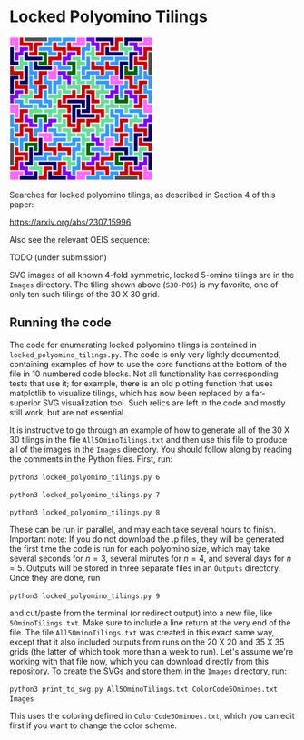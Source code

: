 # Locked Polyomino Tilings

<img src="https://github.com/jtuckerfoltz/LockedPolyominoTilings/blob/main/Images/S30-P05.svg" width=50% height=50%>

Searches for locked polyomino tilings, as described in Section 4 of this paper:

https://arxiv.org/abs/2307.15996

Also see the relevant OEIS sequence:

TODO (under submission)

SVG images of all known 4-fold symmetric, locked 5-omino tilings are in the ``Images`` directory. The tiling shown above (``S30-P05``) is my favorite, one of only ten such tilings of the 30 X 30 grid.

## Running the code

The code for enumerating locked polyomino tilings is contained in ``locked_polyomino_tilings.py``. The code is only very lightly documented, containing examples of how to use the core functions at the bottom of the file in 10 numbered code blocks. Not all functionality has corresponding tests that use it; for example, there is an old plotting function that uses matplotlib to visualize tilings, which has now been replaced by a far-superior SVG visualization tool. Such relics are left in the code and mostly still work, but are not essential.

It is instructive to go through an example of how to generate all of the 30 X 30 tilings in the file ``All5OminoTilings.txt`` and then use this file to produce all of the images in the ``Images`` directory. You should follow along by reading the comments in the Python files. First, run:

``python3 locked_polyomino_tilings.py 6``

``python3 locked_polyomino_tilings.py 7``

``python3 locked_polyomino_tilings.py 8``

These can be run in parallel, and may each take several hours to finish. Important note: If you do not download the .p files, they will be generated the first time the code is run for each polyomino size, which may take several seconds for $n = 3$, several minutes for $n = 4$, and several days for $n = 5$. Outputs will be stored in three separate files in an ``Outputs`` directory. Once they are done, run

``python3 locked_polyomino_tilings.py 9``

and cut/paste from the terminal (or redirect output) into a new file, like ``5OminoTilings.txt``. Make sure to include a line return at the very end of the file. The file ``All5OminoTilings.txt`` was created in this exact same way, except that it also included outputs from runs on the 20 X 20 and 35 X 35 grids (the latter of which took more than a week to run). Let's assume we're working with that file now, which you can download directly from this repository. To create the SVGs and store them in the ``Images`` directory, run:

``python3 print_to_svg.py All5OminoTilings.txt ColorCode5Ominoes.txt Images``

This uses the coloring defined in ``ColorCode5Ominoes.txt``, which you can edit first if you want to change the color scheme.
